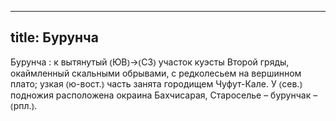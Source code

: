 
---
title: Бурунча
---
Бурунча
: к вытянутый ⦅ЮВ⦆→⦅СЗ⦆ участок куэсты Второй гряды, окаймленный скальными обрывами, с редколесьем на вершинном плато; узкая ⦅ю-вост.⦆ часть занята городищем Чуфут-Кале. У ⦅сев.⦆ подножия расположена окраина Бахчисарая, Староселье – бурунчак – ⦅рпл.⦆.
